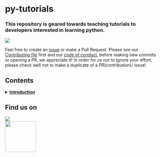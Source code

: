 # py-tutorials
### This repository is geared towards teaching tutorials to developers interested in learning python.

![](https://upload.wikimedia.org/wikipedia/commons/c/c3/Python-logo-notext.svg)

Feel free to create an [issue](https://github.com/chryz-hub/py-tutorials/issues) or make a Pull Request. Please see our [Contributing file](https://github.com/chryz-hub/py-tutorials/blob/master/CONTRIBUTING.md) 
first and our [code of conduct](https://github.com/chryz-hub/py-tutorials/blob/master/CODE_OF_CONDUCT.md), before making new commits or opening a PR, we appreciate it!
In order for us not to ignore your effort, please check well not to make a duplicate of a PR(contribution)/ issue!

## Contents
<details>
<summary>
<strong> <a href="https://github.com/chryz-hub/py-tutorials/tree/master/python/introduction">Introduction</a></strong>
</summary>
    <ul>
       <li> <a href ="https://github.com/chryz-hub/py-tutorials/blob/master/python/introduction/Getting-you-prepared.md"> Getting you prepared</a></li>
       <li> <a href ="https://github.com/chryz-hub/py-tutorials/blob/master/python/introduction/intro-to-python.md"> Introduction to Python</a></li>
   </ul>
</details>

## Find us on
<a href="https://discord.gg/c6RhGwcP5b"><img src="https://img.shields.io/badge/Discord-7289DA?style=for-the-badge&logo=discord&logoColor=white"><br>
<a href="https://github.com/chryz-hub"><img src="https://img.shields.io/badge/GitHub-100000?style=for-the-badge&logo=github&logoColor=white" width="102px"></a><br>
